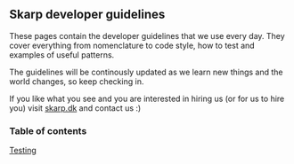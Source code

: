 ## Skarp developer guidelines

These pages contain the developer guidelines that we use every day. They cover everything from nomenclature to code style, how to test and examples of useful patterns.

The guidelines will be continously updated as we learn new things and the world changes, so keep checking in.

If you like what you see and you are interested in hiring us (or for us to hire you) visit [skarp.dk](https://skarp.dk) and contact us :)

### Table of contents

[Testing](testing/)
